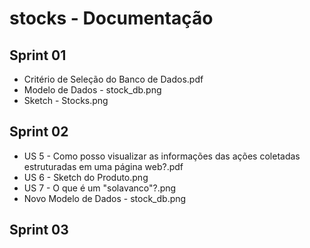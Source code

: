 # stocks - Documentação

## Sprint 01

 * Critério de Seleção do Banco de Dados.pdf
 * Modelo de Dados - stock_db.png
 * Sketch - Stocks.png

## Sprint 02

 * US 5 - Como posso visualizar as informações das ações coletadas estruturadas em uma página web?.pdf
 * US 6 - Sketch do Produto.png
 * US 7 - O que é um "solavanco"?.png
 * Novo Modelo de Dados - stock_db.png

## Sprint 03

